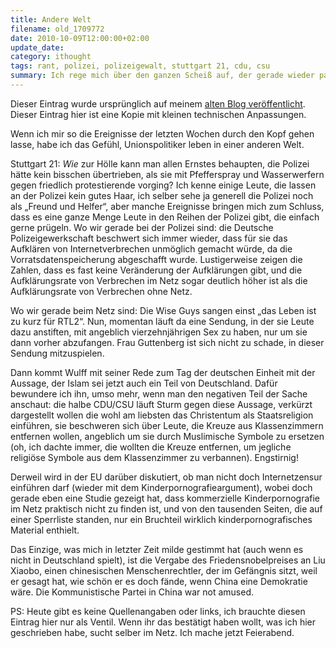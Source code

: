 ```yaml
---
title: Andere Welt
filename: old_1709772
date: 2010-10-09T12:00:00+02:00
update_date:
category: ithought
tags: rant, polizei, polizeigewalt, stuttgart 21, cdu, csu
summary: Ich rege mich über den ganzen Scheiß auf, der gerade wieder passiert
---
```

Dieser Eintrag wurde ursprünglich auf meinem [alten Blog veröffentlicht](https://stu.blogger.de/stories/1709772/). Dieser Eintrag hier ist eine Kopie mit kleinen technischen Anpassungen.

Wenn ich mir so die Ereignisse der letzten Wochen durch den Kopf gehen lasse, habe ich das Gefühl, Unionspolitiker leben in einer anderen Welt.

Stuttgart 21: *Wie* zur Hölle kann man allen Ernstes behaupten, die Polizei hätte kein bisschen übertrieben, als sie mit Pfefferspray und Wasserwerfern gegen friedlich protestierende vorging? Ich kenne einige Leute, die lassen an der Polizei kein gutes Haar, ich selber sehe ja generell die Polizei noch als „Freund und Helfer“, aber manche Ereignisse bringen mich zum Schluss, dass es eine ganze Menge Leute in den Reihen der Polizei gibt, die einfach gerne prügeln. Wo wir gerade bei der Polizei sind: die Deutsche Polizeigewerkschaft beschwert sich immer wieder, dass für sie das Aufklären von Internetverbrechen unmöglich gemacht würde, da die Vorratsdatenspeicherung abgeschafft wurde. Lustigerweise zeigen die Zahlen, dass es fast keine Veränderung der Aufklärungen gibt, und die Aufklärungsrate von Verbrechen im Netz sogar deutlich höher ist als die Aufklärungsrate von Verbrechen ohne Netz.

Wo wir gerade beim Netz sind: Die Wise Guys sangen einst „das Leben ist zu kurz für RTL2“. Nun, momentan läuft da eine Sendung, in der sie Leute dazu anstiften, mit angeblich vierzehnjährigen Sex zu haben, nur um sie dann vorher abzufangen. Frau Guttenberg ist sich nicht zu schade, in dieser Sendung mitzuspielen.

Dann kommt Wulff mit seiner Rede zum Tag der deutschen Einheit mit der Aussage, der Islam sei jetzt auch ein Teil von Deutschland. Dafür bewundere ich ihn, umso mehr, wenn man den negativen Teil der Sache anschaut: die halbe CDU/CSU läuft Sturm gegen diese Aussage, verkürzt dargestellt wollen die wohl am liebsten das Christentum als Staatsreligion einführen, sie beschweren sich über Leute, die Kreuze aus Klassenzimmern entfernen wollen, angeblich um sie durch Muslimische Symbole zu ersetzen (oh, ich dachte immer, die wollten die Kreuze entfernen, um jegliche religiöse Symbole aus dem Klassenzimmer zu verbannen). Engstirnig!

Derweil wird in der EU darüber diskutiert, ob man nicht doch Internetzensur einführen darf (wieder mit dem Kinderpornografieargument), wobei doch gerade eben eine Studie gezeigt hat, dass kommerzielle Kinderpornografie im Netz praktisch nicht zu finden ist, und von den tausenden Seiten, die auf einer Sperrliste standen, nur ein Bruchteil wirklich kinderpornografisches Material enthielt.

Das Einzige, was mich in letzter Zeit milde gestimmt hat (auch wenn es nicht in Deutschland spielt), ist die Vergabe des Friedensnobelpreises an Liu Xiaobo, einen chinesischen Menschenrechtler, der im Gefängnis sitzt, weil er gesagt hat, wie schön er es doch fände, wenn China eine Demokratie wäre. Die Kommunistische Partei in China war not amused.

PS: Heute gibt es keine Quellenangaben oder links, ich brauchte diesen Eintrag hier nur als Ventil. Wenn ihr das bestätigt haben wollt, was ich hier geschrieben habe, sucht selber im Netz. Ich mache jetzt Feierabend.
